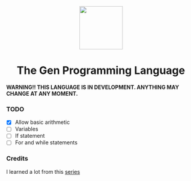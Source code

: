 <div align="center">
    <img width="115px" src="https://user-images.githubusercontent.com/60306074/148671204-b759cf4b-dada-483b-80f5-7bc24efc49e5.png">
    <h1>The Gen Programming Language</h1>
</div>

**WARNING!! THIS LANGUAGE IS IN DEVELOPMENT. ANYTHING MAY CHANGE AT ANY MOMENT.**

### TODO
 - [x] Allow basic arithmetic
 - [ ] Variables
 - [ ] If statement
 - [ ] For and while statements

### Credits
I learned a lot from this [series](https://ruslanspivak.com/lsbasi-part1/)
